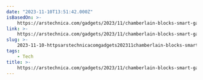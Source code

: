 ```yaml
---
date: "2023-11-10T13:51:42.000Z"
isBasedOn: >-
    https://arstechnica.com/gadgets/2023/11/chamberlain-blocks-smart-garage-door-opener-from-working-with-smart-homes/
link: >-
    https://arstechnica.com/gadgets/2023/11/chamberlain-blocks-smart-garage-door-opener-from-working-with-smart-homes/
slug: >-
    2023-11-10-httpsarstechnicacomgadgets202311chamberlain-blocks-smart-garage-door-opener-from-working-with-smart-homes
tags:
    - Tech
title: >-
    https://arstechnica.com/gadgets/2023/11/chamberlain-blocks-smart-garage-door-opener-from-working-with-smart-homes/
---
```

